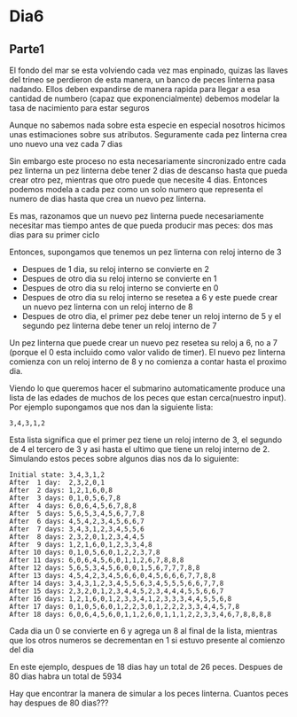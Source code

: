 # Dia6

## Parte1

El fondo del mar se esta volviendo cada vez mas enpinado, quizas las llaves del
trineo se perdieron de esta manera, un banco de peces linterna pasa nadando. Ellos
deben expandirse de manera rapida para llegar a esa cantidad de numbero (capaz que
exponencialmente) debemos modelar la tasa de nacimiento para estar seguros

Aunque no sabemos nada sobre esta especie en especial nosotros hicimos unas estimaciones
sobre sus atributos. Seguramente cada pez linterna crea uno nuevo una vez cada 7
dias

Sin embargo este proceso no esta necesariamente sincronizado entre cada pez linterna
un pez linterna debe tener 2 dias de descanso hasta que pueda crear otro pez, mientras
que otro puede que necesite 4 dias. Entonces podemos modela a cada pez como un solo numero
que representa el numero de dias hasta que crea un nuevo pez linterna.

Es mas, razonamos que un nuevo pez linterna puede necesariamente necesitar mas tiempo
antes de que pueda producir mas peces: dos mas dias para su primer ciclo

Entonces, supongamos que tenemos un pez linterna con reloj interno de 3

 - Despues de 1 dia, su reloj interno se convierte en 2
 - Despues de otro dia su reloj interno se convierte en 1
 - Despues de otro dia su reloj interno se convierte en 0
 - Despues de otro dia su reloj interno se resetea a 6 y este puede crear un nuevo
   pez linterna con un reloj interno de 8
 - Despues de otro dia, el primer pez debe tener un reloj interno de 5 y el segundo
   pez linterna debe tener un reloj interno de 7

Un pez linterna que puede crear un nuevo pez resetea su reloj a 6, no a 7 (porque el 0 esta incluido
como valor valido de timer). El nuevo pez linterna comienza con un reloj interno de 8
y no comienza a contar hasta el proximo dia.

Viendo lo que queremos hacer el submarino automaticamente produce una lista de las
edades de muchos de los peces que estan cerca(nuestro input). Por ejemplo supongamos
que nos dan la siguiente lista:

```text
3,4,3,1,2
```

Esta lista significa que el primer pez tiene un reloj interno de 3, el segundo de 4
el tercero de 3 y asi hasta el ultimo que tiene un reloj interno de 2. Simulando
estos peces sobre algunos dias nos da lo siguiente:

```text
Initial state: 3,4,3,1,2
After  1 day:  2,3,2,0,1
After  2 days: 1,2,1,6,0,8
After  3 days: 0,1,0,5,6,7,8
After  4 days: 6,0,6,4,5,6,7,8,8
After  5 days: 5,6,5,3,4,5,6,7,7,8
After  6 days: 4,5,4,2,3,4,5,6,6,7
After  7 days: 3,4,3,1,2,3,4,5,5,6
After  8 days: 2,3,2,0,1,2,3,4,4,5
After  9 days: 1,2,1,6,0,1,2,3,3,4,8
After 10 days: 0,1,0,5,6,0,1,2,2,3,7,8
After 11 days: 6,0,6,4,5,6,0,1,1,2,6,7,8,8,8
After 12 days: 5,6,5,3,4,5,6,0,0,1,5,6,7,7,7,8,8
After 13 days: 4,5,4,2,3,4,5,6,6,0,4,5,6,6,6,7,7,8,8
After 14 days: 3,4,3,1,2,3,4,5,5,6,3,4,5,5,5,6,6,7,7,8
After 15 days: 2,3,2,0,1,2,3,4,4,5,2,3,4,4,4,5,5,6,6,7
After 16 days: 1,2,1,6,0,1,2,3,3,4,1,2,3,3,3,4,4,5,5,6,8
After 17 days: 0,1,0,5,6,0,1,2,2,3,0,1,2,2,2,3,3,4,4,5,7,8
After 18 days: 6,0,6,4,5,6,0,1,1,2,6,0,1,1,1,2,2,3,3,4,6,7,8,8,8,8
```

Cada dia un 0 se convierte en 6 y agrega un 8 al final de la lista, mientras que
los otros numeros se decrementan en 1 si estuvo presente al comienzo del dia

En este ejemplo, despues de 18 dias hay un total de 26 peces. Despues de 80 dias
habra un total de 5934

Hay que encontrar la manera de simular a los peces linterna. Cuantos peces hay despues
de 80 dias???
